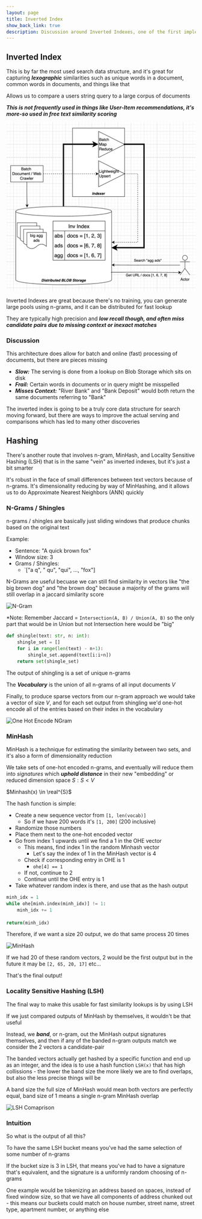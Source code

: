 ```yaml
---
layout: page
title: Inverted Index
show_back_link: true
description: Discussion around Inverted Indexes, one of the first implementations of search systems
---
```


## Inverted Index
This is by far the most used search data structure, and it's great for capturing ***lexographic*** similarities such as unique words in a document, common words in documents, and things like that

Allows us to compare a users string query to a large corpus of documents

***This is not frequently used in things like User-Item recommendations, it's more-so used in free text similarity scoring***

![A Simple Inverted Index Architecture](images/simple_inverted_index.png)

Inverted Indexes are great because there's no training, you can generate large pools using n-grams, and it can be distributed for fast lookup

They are typically high precision and ***low recall though, and often miss candidate pairs due to missing context or inexact matches***

### Discussion
This architecture does allow for batch and online (fast) processing of documents, but there are pieces missing

- ***Slow:*** The serving is done from a lookup on Blob Storage which sits on disk
- ***Frail:*** Certain words in documents or in query might be misspelled
- ***Misses Context:*** "River Bank" and "Bank Deposit" would both return the same documents referring to "Bank"

The inverted index is going to be a truly core data structure for search moving forward, but there are ways to improve the actual serving and comparisons which has led to many other discoveries

## Hashing
There's another route that involves n-gram, MinHash, and Locality Sensitive Hashing (LSH) that is in the same "vein" as inverted indexes, but it's just a bit smarter

It's robust in the face of small differences between text vectors because of n-grams. It's dimensionality reducing by way of MinHashing, and it allows us to do Approximate Nearest Neighbors (ANN) quickly

### N-Grams / Shingles
n-grams / shingles are basically just sliding windows that produce chunks based on the original text

Example:
- Sentence: "A quick brown fox"
- Window size: 3
- Grams / Shingles:
    - `["a q", " qu", "qui", ..., "fox"]

N-Grams are useful becuase we can still find similarity in vectors like "the big brown dog" and "the brown dog" because a majority of the grams will still overlap in a jaccard similarity score 

![N-Gram](/img/n_gram.png)

*Note: Remember Jaccard = `Intersection(A, B) / Union(A, B)` so the only part that would be in Union but not Intersection here would be "big"

```python
def shingle(text: str, n: int):
    shingle_set = []
    for i in range(len(text) - n+1):
        shingle_set.append(text[i:i+n])
    return set(shingle_set)
```

The output of shingling is a set of unique n-grams 

The ***Vocabulary*** is the union of all n-grams of all input documents $V$

Finally, to produce sparse vectors from our n-gram approach we would take a vector of size $V$, and for each set output from shingling we'd one-hot encode all of the entries based on their index in the vocabulary

![One Hot Encode NGram](/img/ohe_ngram.png)

### MinHash
MinHash is a technique for estimating the similarity between two sets, and it's also a form of dimensionality reduction

We take sets of one-hot encoded n-grams, and eventually will reduce them into *signatures* which ***uphold distance*** in their new "embedding" or reduced dimension space $S: S \lt V$

$Minhash(x) \in \real^{S}$

The hash function is simple:
- Create a new sequence vector from `[1, len(vocab)]` 
    - So if we have 200 words it's `[1, 200]` (200 inclusive)
- Randomize those numbers
- Place them next to the one-hot encoded vector
- Go from index 1 upwards until we find a 1 in the OHE vector
    - This means, find index 1 in the random Minhash vector
        - Let's say the index of 1 in the MinHash vector is 4
    - Check if corresponding entry in OHE is 1
        - `ohe[4] == 1`
    - If not, continue to 2
    - Continue until the OHE entry is 1
- Take whatever random index is there, and use that as the hash output

```python
minh_idx = 1
while ohe[minh.index(minh_idx)] != 1:
    minh_idx += 1

return(minh_idx)
```

Therefore, if we want a size 20 output, we do that same process 20 times

![MinHash](/img/minhash_sig1.png)

If we had 20 of these random vectors, 2 would be the first output but in the future it may be `[2, 65, 20, 17]` etc...

That's the final output!

### Locality Sensitive Hashing (LSH)
The final way to make this usable for fast similarity lookups is by using LSH

If we just compared outputs of MinHash by themselves, it wouldn't be that useful

Instead, we ***band***, or n-gram, out the MinHash output signatures themselves, and then if any of the banded n-gram outputs match we consider the 2 vectors a candidate-pair

The banded vectors actually get hashed by a specific function and end up as an integer, and the idea is to use a hash function `LSH(x)` that has high collissions - the lower the band size the more likely we are to find overlaps, but also the less precise things will be

A band size the full size of MinHash would mean both vectors are perfectly equal, band size of 1 means a single n-gram MinHash overlap

![LSH Comaprison](/img/lsh_comparison.png)


### Intuition
So what is the output of all this?

To have the same LSH bucket means you've had the same selection of some number of n-grams

If the bucket size is 3 in LSH, that means you've had to have a signature that's equivalent, and the signature is a uniformly random choosing of n-grams

One example would be tokenizing an address based on spaces, instead of fixed window size, so that we have all components of address chunked out - this means our buckets could match on house number, street name, street type, apartment number, or anything else